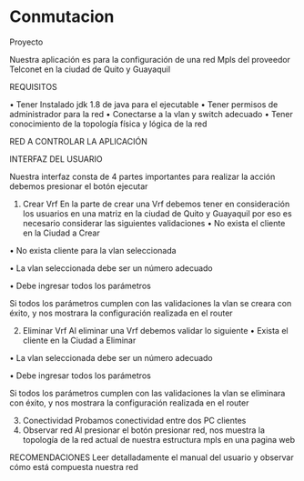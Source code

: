 # Conmutacion
Proyecto


Nuestra aplicación es para la configuración de una red Mpls del proveedor Telconet en la ciudad de Quito y Guayaquil

REQUISITOS

•	Tener Instalado jdk 1.8 de java para el ejecutable
•	Tener permisos de administrador para la red 
•	Conectarse a la vlan y switch adecuado 
•	Tener conocimiento de la topología física y lógica de la red 

RED A CONTROLAR LA APLICACIÓN 
 
INTERFAZ DEL USUARIO
 
Nuestra interfaz consta de 4 partes importantes para realizar la acción debemos presionar el botón ejecutar 
1.	Crear Vrf 
En la parte de crear una Vrf debemos tener en consideración los usuarios en una matriz en la ciudad de Quito y Guayaquil por eso es necesario considerar las siguientes validaciones 
•	No exista el cliente en la Ciudad a Crear
 
•	No exista cliente para la vlan seleccionada
 
•	La vlan seleccionada debe ser un número adecuado
 
•	Debe ingresar todos los parámetros 
 
Si todos los parámetros cumplen con las validaciones la vlan se creara con éxito, y nos mostrara la configuración realizada en el router 
 
2.	Eliminar Vrf
Al eliminar una Vrf debemos validar lo siguiente 
•	Exista el cliente en la Ciudad a Eliminar

•	La vlan seleccionada debe ser un número adecuado
 
•	Debe ingresar todos los parámetros 
 
Si todos los parámetros cumplen con las validaciones la vlan se eliminara con éxito, y nos mostrara la configuración realizada en el router 
 
3.	Conectividad 
Probamos conectividad entre dos PC clientes 
4.	Observar red 
Al presionar el botón presionar red, nos muestra la topología de la red actual de nuestra estructura mpls en una pagina web

RECOMENDACIONES
Leer detalladamente el manual del usuario y observar cómo está compuesta nuestra red 

